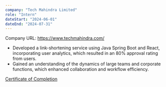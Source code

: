 ```yaml
---
company: "Tech Mahindra Limited"
role: "Intern"
dateStart: "2024-06-01"
dateEnd: "2024-07-31"
---
```


Company URL: https://www.techmahindra.com/

- Developed a link-shortening service using Java Spring Boot and React, incorporating user analytics, which resulted in an
80% approval rating from users.
- Gained an understanding of the dynamics of large teams and corporate functions, which enhanced collaboration and
workflow efficiency.

[Certificate of Completion](https://drive.google.com/file/d/1DyatQ-p1wWavzEhlNrB55lov5yIGtwPR/view?usp=drive_link)
